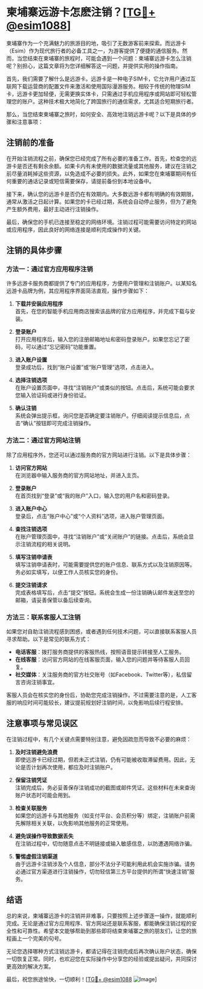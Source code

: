 # 柬埔寨远游卡怎麽注销？[[TG💪+ @esim1088](https://t.me/s/esim1088)]

柬埔寨作为一个充满魅力的旅游目的地，吸引了无数游客前来探索。而远游卡（Esim）作为现代旅行者的必备工具之一，为游客提供了便捷的通信服务。然而，当您结束在柬埔寨的旅程时，可能会遇到一个问题：柬埔寨远游卡怎么注销呢？别担心，这篇文章将为您详细解答这一问题，并提供实用的操作指南。

首先，我们需要了解什么是远游卡。远游卡是一种电子SIM卡，它允许用户通过互联网下载运营商的配置文件来激活和使用国际漫游服务。相较于传统的物理SIM卡，远游卡更加轻便，无需更换实体卡，只需通过手机应用程序或网站即可轻松管理您的账户。这种技术极大地简化了跨国旅行的通信需求，尤其适合短期旅行者。

那么，当您结束柬埔寨之旅时，如何安全、高效地注销远游卡呢？以下是具体的步骤和注意事项：

## 注销前的准备

在开始注销流程之前，确保您已经完成了所有必要的准备工作。首先，检查您的远游卡是否还有剩余余额。如果卡内有未使用的数据流量或其他服务，建议在注销之前尽量消耗掉这些资源，以免造成不必要的损失。此外，如果您在柬埔寨期间有任何重要的通话记录或短信需要保存，请提前备份到本地设备中。

接下来，确认您的远游卡是否仍在有效期内。大多数远游卡都有明确的有效期限，通常从激活之日起计算。如果您的卡已经过期，系统会自动停止服务，但为了避免产生额外费用，最好主动进行注销操作。

最后，确保您的手机已连接至稳定的网络环境。注销过程可能需要访问特定的网站或应用程序，因此良好的网络连接是顺利完成操作的关键。

## 注销的具体步骤

### 方法一：通过官方应用程序注销

许多远游卡服务商都提供了专门的应用程序，方便用户管理和注销账户。以某知名远游卡品牌为例，其应用程序界面简洁直观，操作步骤如下：

1. **下载并安装应用程序**  
   首先，在您的智能手机应用商店搜索该品牌的官方应用程序，并完成下载与安装。

2. **登录账户**  
   打开应用程序后，输入您的注册邮箱地址和密码登录账户。如果您忘记了密码，可以通过“忘记密码”功能重置。

3. **进入账户设置**  
   登录成功后，找到“账户设置”或“账户管理”选项，点击进入。

4. **选择注销选项**  
   在账户设置页面中，寻找“注销账户”或类似的按钮。点击后，系统可能会要求您输入验证码或进行身份验证。

5. **确认注销**  
   系统会弹出提示框，询问您是否确定要注销账户。仔细阅读提示信息后，点击“确认”按钮即可完成注销操作。

### 方法二：通过官方网站注销

除了应用程序外，您还可以通过服务商的官方网站进行注销。以下是具体步骤：

1. **访问官方网站**  
   在浏览器中输入服务商的官方网站地址，并进入主页。

2. **登录账户**  
   在首页找到“登录”或“我的账户”入口，输入您的用户名和密码登录。

3. **进入账户中心**  
   登录后，点击“账户中心”或“个人资料”选项，进入账户管理页面。

4. **查找注销选项**  
   在账户管理页面中，寻找“注销账户”或“关闭账户”的链接。点击后，系统会显示注销流程的相关说明。

5. **填写注销申请表**  
   填写注销申请表时，可能需要提供您的账户信息、联系方式以及注销原因等。务必如实填写，以便工作人员核实您的身份。

6. **提交注销请求**  
   完成表格填写后，点击“提交”按钮。系统会生成一份注销确认邮件发送至您的邮箱，请妥善保管以备后续查询。

### 方法三：联系客服人工注销

如果您对自助注销流程感到困惑，或者遇到任何技术问题，可以直接联系客服人员寻求帮助。以下是常见的联系方式：

- **电话客服**：拨打服务商提供的客服热线，按照语音提示转接至人工服务。
- **在线客服**：访问官方网站的在线客服页面，输入您的问题并等待客服人员回复。
- **社交媒体**：关注服务商的官方社交账号（如Facebook、Twitter等），私信留言咨询注销事宜。

客服人员会在核实您的身份后，协助您完成注销操作。不过需要注意的是，人工客服的响应时间可能较长，建议提前规划好注销时间，以免影响后续行程安排。

## 注意事项与常见误区

在注销过程中，有几个关键点需要特别注意，避免因疏忽而导致不必要的麻烦：

1. **及时注销避免浪费**  
   即使远游卡已经过期，但若未正式注销，仍有可能被收取滞留费用。因此，无论是否计划再次使用，都应及时注销账户。

2. **保留注销凭证**  
   注销完成后，务必妥善保存注销成功的截图或邮件凭证。这些材料在未来查询账户状态时可能会用到。

3. **检查关联服务**  
   如果您的远游卡与其他服务（如支付平台、会员积分等）绑定，注销账户前需先解除相关关联，以免影响其他服务的正常使用。

4. **避免误操作导致数据丢失**  
   在注销过程中，切勿随意点击不明链接或输入敏感信息，以防遭遇网络诈骗。

5. **警惕虚假注销渠道**  
   由于远游卡注销涉及个人信息，部分不法分子可能利用此机会实施诈骗。请务必通过官方渠道进行注销操作，切勿轻信第三方平台提供的所谓“快速注销”服务。

## 结语

总的来说，柬埔寨远游卡的注销并非难事，只要按照上述步骤逐一操作，就能顺利完成。无论是通过官方应用程序、官方网站还是联系客服，都能确保注销过程的安全性和可靠性。希望本文能够帮助到那些即将结束柬埔寨之旅的朋友们，让您的旅程画上一个完美的句号。

无论您选择哪种方式注销远游卡，都请记得在注销完成后再次确认账户状态，确保一切恢复正常。同时，也欢迎您在实际操作中分享您的经验或提出疑问，共同探讨更高效的解决方案。

最后，祝您旅途愉快，一切顺利！[[TG💪+ @esim1088](https://t.me/s/esim1088) ![Image](https://i.postimg.cc/4NQfJmqS/Snipaste-2025-05-13-00-14-12.png)]